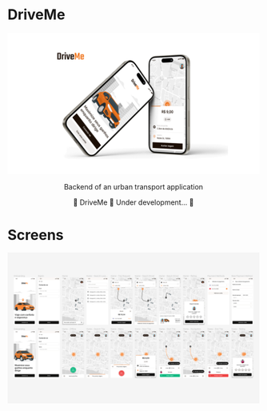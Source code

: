 <h1>DriveMe</h1>

<center>
  <img width="800" src="./docs/cover.png" />
  <p>Backend of an urban transport application</p>
  <p>🚧  DriveMe 🚀 Under development...  🚧</p>
</center>

# Screens
<center>
  <img width="800" src="./docs/screens.png" />
</center>
